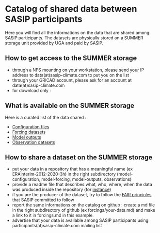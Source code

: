# Catalog of shared data between SASIP participants

Here you will find all the informations on the data that are shared among SASIP participants.
The datasets are physically stored on a SUMMER storage unit provided by UGA and paid by SASIP.

## How to get access to the SUMMER storage

  - through a NFS mounting on your workstation, please send your IP address to data(at)sasip-climate.com to put you on the list
  - through your GRICAD account, please ask for an account at data(at)sasip-climate.com
  - for download only : 
  
## What is available on the SUMMER storage

Here is a curated list of the data shared :

  - [Configuration files](https://github.com/sasip-climate/catalog-shared-data-SASIP/blob/main/configuration.md)
  - [Forcing datasets](https://github.com/sasip-climate/catalog-shared-data-SASIP/blob/main/forcings.md)
  - [Model outputs](https://github.com/sasip-climate/catalog-shared-data-SASIP/blob/main/outputs.md)
  - [Observation datasets](https://github.com/sasip-climate/catalog-shared-data-SASIP/blob/main/observations.md)

## How to share a dataset on the SUMMER storage

  - put your data in a repository that has a meaningful name (ex ERAinterim-2012-2020-3h) in the right subdirectory (model-configuration, model-forcing, model-outputs, observations)
  - provide a readme file that describes what, who, where, when the data was produced inside the repository (for [instance](https://github.com/sasip-climate/catalog-shared-data-SASIP/blob/main/forcings/ERAinterim-2012-2020-3h.md))
  - if you are the producer of the dataset, try to follow the [FAIR principles](https://docs.google.com/document/d/1moZo0tm6TOAgQRz365cTmpi2rT8mJePQvVMb5hlErsg/edit#heading=h.rw6dy5m1ru3m) that SASIP committed to follow 
  - report the same informations on the catalog on github : create a md file in the right subdirectory of github (ex forcings/your-data.md) and make a link to it in forcings.md in this example.
  - advertise that your data is available among SASIP participants using participants(at)sasip-climate.com mailing list



    
    
